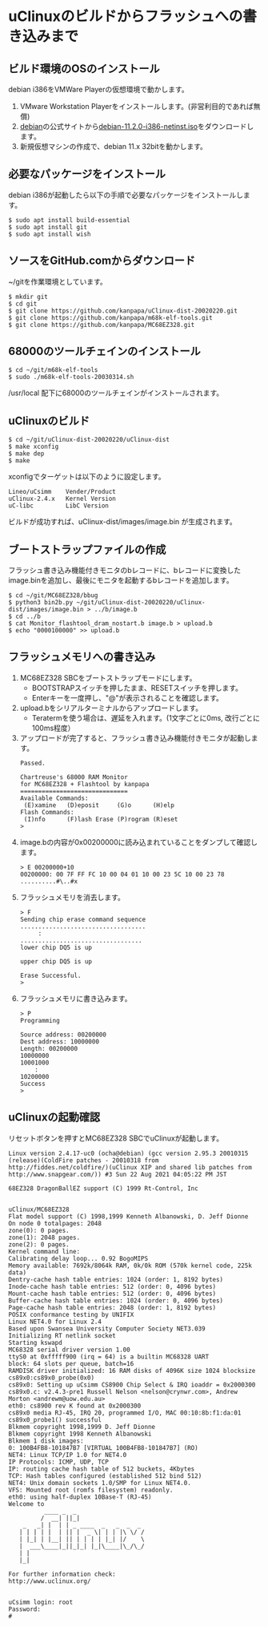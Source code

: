 # uClinuxのビルドからフラッシュへの書き込みまで

## ビルド環境のOSのインストール

debian i386をVMWare Playerの仮想環境で動かします。

1. VMware Workstation Playerをインストールします。(非営利目的であれば無償)
1. [debian](https://www.debian.org/)の公式サイトから[debian-11.2.0-i386-netinst.iso](https://cdimage.debian.org/debian-cd/current/i386/iso-cd/)をダウンロードします。
1. 新規仮想マシンの作成で、debian 11.x 32bitを動かします。

## 必要なパッケージをインストール

debian i386が起動したら以下の手順で必要なパッケージをインストールします。

```
$ sudo apt install build-essential
$ sudo apt install git
$ sudo apt install wish
```

## ソースをGitHub.comからダウンロード

~/gitを作業環境としています。

```
$ mkdir git
$ cd git
$ git clone https://github.com/kanpapa/uClinux-dist-20020220.git
$ git clone https://github.com/kanpapa/m68k-elf-tools.git
$ git clone https://github.com/kanpapa/MC68EZ328.git
```

## 68000のツールチェインのインストール

```
$ cd ~/git/m68k-elf-tools
$ sudo ./m68k-elf-tools-20030314.sh
```

/usr/local 配下に68000のツールチェインがインストールされます。

## uClinuxのビルド

```
$ cd ~/git/uClinux-dist-20020220/uClinux-dist
$ make xconfig
$ make dep
$ make
```

xconfigでターゲットは以下のように設定します。

```
Lineo/uCsimm    Vender/Product
uClinux-2.4.x   Kernel Version
uC-libc         LibC Version
```

ビルドが成功すれば、uClinux-dist/images/image.bin が生成されます。

## ブートストラップファイルの作成

フラッシュ書き込み機能付きモニタのbレコードに、bレコードに変換したimage.binを追加し、最後にモニタを起動するbレコードを追加します。

```
$ cd ~/git/MC68EZ328/bbug
$ python3 bin2b.py ~/git/uClinux-dist-20020220/uClinux-dist/images/image.bin > ../b/image.b
$ cd ../b
$ cat Monitor_flashtool_dram_nostart.b image.b > upload.b
$ echo "0000100000" >> upload.b
```

## フラッシュメモリへの書き込み

1. MC68EZ328 SBCをブートストラップモードにします。
    * BOOTSTRAPスイッチを押したまま、RESETスイッチを押します。
    * Enterキーを一度押し、"@"が表示されることを確認します。
1. upload.bをシリアルターミナルからアップロードします。
    * Teratermを使う場合は、遅延を入れます。(1文字ごとに0ms, 改行ごとに100ms程度）
1. アップロードが完了すると、フラッシュ書き込み機能付きモニタが起動します。
    ```
    Passed.
    
    Chartreuse's 68000 RAM Monitor
    for MC68EZ328 + Flashtool by kanpapa
    ==============================
    Available Commands: 
     (E)xamine   (D)eposit     (G)o      (H)elp
    Flash Commands: 
     (I)nfo      (F)lash Erase (P)rogram (R)eset
    >
    ````
1. image.bの内容が0x00200000に読み込まれていることをダンプして確認します。
    ```
    > E 00200000+10
    00200000: 00 7F FF FC 10 00 04 01 10 00 23 5C 10 00 23 78 ..........#\..#x
    ```
1. フラッシュメモリを消去します。
    ```
    > F
    Sending chip erase command sequence
    ...................................
         :
    ..................................
    lower chip DQ5 is up
    
    upper chip DQ5 is up
    
    Erase Successful.
    >
    ```
1. フラッシュメモリに書き込みます。
    ```
    > P
    Programming
    
    Source address: 00200000
    Dest address: 10000000
    Length: 00200000
    10000000
    10001000
        :
    10200000
    Success
    >
    ```

## uClinuxの起動確認

リセットボタンを押すとMC68EZ328 SBCでuClinuxが起動します。

```
Linux version 2.4.17-uc0 (ocha@debian) (gcc version 2.95.3 20010315 (release)(ColdFire patches - 20010318 from http://fiddes.net/coldfire/)(uClinux XIP and shared lib patches from http://www.snapgear.com/)) #3 Sun 22 Aug 2021 04:05:22 PM JST

68EZ328 DragonBallEZ support (C) 1999 Rt-Control, Inc


uClinux/MC68EZ328
Flat model support (C) 1998,1999 Kenneth Albanowski, D. Jeff Dionne
On node 0 totalpages: 2048
zone(0): 0 pages.
zone(1): 2048 pages.
zone(2): 0 pages.
Kernel command line:
Calibrating delay loop... 0.92 BogoMIPS
Memory available: 7692k/8064k RAM, 0k/0k ROM (570k kernel code, 225k data)
Dentry-cache hash table entries: 1024 (order: 1, 8192 bytes)
Inode-cache hash table entries: 512 (order: 0, 4096 bytes)
Mount-cache hash table entries: 512 (order: 0, 4096 bytes)
Buffer-cache hash table entries: 1024 (order: 0, 4096 bytes)
Page-cache hash table entries: 2048 (order: 1, 8192 bytes)
POSIX conformance testing by UNIFIX
Linux NET4.0 for Linux 2.4
Based upon Swansea University Computer Society NET3.039
Initializing RT netlink socket
Starting kswapd
MC68328 serial driver version 1.00
ttyS0 at 0xfffff900 (irq = 64) is a builtin MC68328 UART
block: 64 slots per queue, batch=16
RAMDISK driver initialized: 16 RAM disks of 4096K size 1024 blocksize
cs89x0:cs89x0_probe(0x0)
cs89x0: Setting up uCsimm CS8900 Chip Select & IRQ ioaddr = 0x2000300
cs89x0.c: v2.4.3-pre1 Russell Nelson <nelson@crynwr.com>, Andrew Morton <andrewm@uow.edu.au>
eth0: cs8900 rev K found at 0x2000300
cs89x0 media RJ-45, IRQ 20, programmed I/O, MAC 00:10:8b:f1:da:01
cs89x0_probe1() successful
Blkmem copyright 1998,1999 D. Jeff Dionne
Blkmem copyright 1998 Kenneth Albanowski
Blkmem 1 disk images:
0: 100B4FB8-101847B7 [VIRTUAL 100B4FB8-101847B7] (RO)
NET4: Linux TCP/IP 1.0 for NET4.0
IP Protocols: ICMP, UDP, TCP
IP: routing cache hash table of 512 buckets, 4Kbytes
TCP: Hash tables configured (established 512 bind 512)
NET4: Unix domain sockets 1.0/SMP for Linux NET4.0.
VFS: Mounted root (romfs filesystem) readonly.
eth0: using half-duplex 10Base-T (RJ-45)
Welcome to
          ____ _  _
         /  __| ||_|
    _   _| |  | | _ ____  _   _  _  _
   | | | | |  | || |  _ \| | | |\ \/ /
   | |_| | |__| || | | | | |_| |/    \
   |  ___\____|_||_|_| |_|\____|\_/\_/
   | |
   |_|

For further information check:
http://www.uclinux.org/


uCsimm login: root
Password:
#
```
